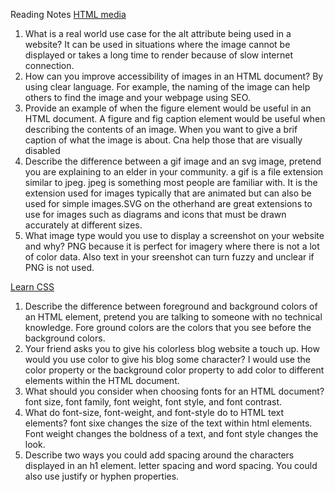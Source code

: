 Reading Notes
<u>HTML media</u>

1. What is a real world use case for the alt attribute being used in a website?
It can be used in situations where the image cannot be displayed or takes a long time to render because of slow internet connection.
2. How can you improve accessibility of images in an HTML document?
By using clear language. For example, the naming of the image can help others to find the image and your webpage using SEO.
3. Provide an example of when the figure element would be useful in an HTML document.
A figure and fig caption element would be useful when describing the contents of an image. When you want to give a brif caption of what the image is about. Cna help those that are visually disabled
4. Describe the difference between a gif image and an svg image, pretend you are explaining to an elder in your community.
a gif is a file extension similar to jpeg. jpeg is something most people are familiar with. It is the extension used for images typically that are animated but can also be used for simple images.SVG on the otherhand are great extensions to use for images such as diagrams and icons that must be drawn accurately at different sizes.
5. What image type would you use to display a screenshot on your website and why?
PNG because it is perfect for imagery where there is not a lot of color data. Also text in your sreenshot can turn fuzzy and unclear if PNG is not used.

<u>Learn CSS</u>

1. Describe the difference between foreground and background colors of an HTML element, pretend you are talking to someone with no technical knowledge.
Fore ground colors are the colors that you see before the background colors.
2. Your friend asks you to give his colorless blog website a touch up. How would you use color to give his blog some character?
I would use the color property or the background color property to add color to different elements within the HTML document.
3. What should you consider when choosing fonts for an HTML document?
font size, font family, font weight, font style, and font contrast.
4. What do font-size, font-weight, and font-style do to HTML text elements?
font sixe changes the size of the text within html elements. Font weight changes the boldness of a text, and font style changes the look.
5. Describe two ways you could add spacing around the characters displayed in an h1 element.
letter spacing and word spacing. You could also use justify or hyphen properties.
